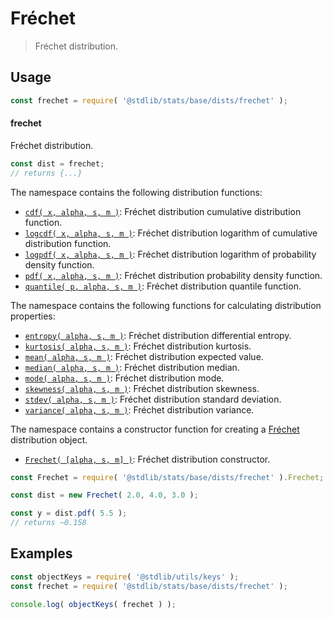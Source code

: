 <!--

@license Apache-2.0

Copyright (c) 2018 The Stdlib Authors.

Licensed under the Apache License, Version 2.0 (the "License");
you may not use this file except in compliance with the License.
You may obtain a copy of the License at

   http://www.apache.org/licenses/LICENSE-2.0

Unless required by applicable law or agreed to in writing, software
distributed under the License is distributed on an "AS IS" BASIS,
WITHOUT WARRANTIES OR CONDITIONS OF ANY KIND, either express or implied.
See the License for the specific language governing permissions and
limitations under the License.

-->

# Fréchet

> Fréchet distribution.

<section class="usage">

## Usage

```javascript
const frechet = require( '@stdlib/stats/base/dists/frechet' );
```

#### frechet

Fréchet distribution.

```javascript
const dist = frechet;
// returns {...}
```

The namespace contains the following distribution functions:

<!-- <toc pattern="*+(cdf|pdf|mgf|quantile)*"> -->

<div class="namespace-toc">

-   <span class="signature">[`cdf( x, alpha, s, m )`][@stdlib/stats/base/dists/frechet/cdf]</span><span class="delimiter">: </span><span class="description">Fréchet distribution cumulative distribution function.</span>
-   <span class="signature">[`logcdf( x, alpha, s, m )`][@stdlib/stats/base/dists/frechet/logcdf]</span><span class="delimiter">: </span><span class="description">Fréchet distribution logarithm of cumulative distribution function.</span>
-   <span class="signature">[`logpdf( x, alpha, s, m )`][@stdlib/stats/base/dists/frechet/logpdf]</span><span class="delimiter">: </span><span class="description">Fréchet distribution logarithm of probability density function.</span>
-   <span class="signature">[`pdf( x, alpha, s, m )`][@stdlib/stats/base/dists/frechet/pdf]</span><span class="delimiter">: </span><span class="description">Fréchet distribution probability density function.</span>
-   <span class="signature">[`quantile( p, alpha, s, m )`][@stdlib/stats/base/dists/frechet/quantile]</span><span class="delimiter">: </span><span class="description">Fréchet distribution quantile function.</span>

</div>

<!-- </toc> -->

The namespace contains the following functions for calculating distribution properties:

<!-- <toc pattern="*+(entropy|kurtosis|mean|median|mode|skewness|stdev|variance)*"> -->

<div class="namespace-toc">

-   <span class="signature">[`entropy( alpha, s, m )`][@stdlib/stats/base/dists/frechet/entropy]</span><span class="delimiter">: </span><span class="description">Fréchet distribution differential entropy.</span>
-   <span class="signature">[`kurtosis( alpha, s, m )`][@stdlib/stats/base/dists/frechet/kurtosis]</span><span class="delimiter">: </span><span class="description">Fréchet distribution kurtosis.</span>
-   <span class="signature">[`mean( alpha, s, m )`][@stdlib/stats/base/dists/frechet/mean]</span><span class="delimiter">: </span><span class="description">Fréchet distribution expected value.</span>
-   <span class="signature">[`median( alpha, s, m )`][@stdlib/stats/base/dists/frechet/median]</span><span class="delimiter">: </span><span class="description">Fréchet distribution median.</span>
-   <span class="signature">[`mode( alpha, s, m )`][@stdlib/stats/base/dists/frechet/mode]</span><span class="delimiter">: </span><span class="description">Fréchet distribution mode.</span>
-   <span class="signature">[`skewness( alpha, s, m )`][@stdlib/stats/base/dists/frechet/skewness]</span><span class="delimiter">: </span><span class="description">Fréchet distribution skewness.</span>
-   <span class="signature">[`stdev( alpha, s, m )`][@stdlib/stats/base/dists/frechet/stdev]</span><span class="delimiter">: </span><span class="description">Fréchet distribution standard deviation.</span>
-   <span class="signature">[`variance( alpha, s, m )`][@stdlib/stats/base/dists/frechet/variance]</span><span class="delimiter">: </span><span class="description">Fréchet distribution variance.</span>

</div>

<!-- </toc> -->

The namespace contains a constructor function for creating a [Fréchet][frechet-distribution] distribution object.

<!-- <toc pattern="*ctor*"> -->

<div class="namespace-toc">

-   <span class="signature">[`Frechet( [alpha, s, m] )`][@stdlib/stats/base/dists/frechet/ctor]</span><span class="delimiter">: </span><span class="description">Fréchet distribution constructor.</span>

</div>

<!-- </toc> -->

```javascript
const Frechet = require( '@stdlib/stats/base/dists/frechet' ).Frechet;

const dist = new Frechet( 2.0, 4.0, 3.0 );

const y = dist.pdf( 5.5 );
// returns ~0.158
```

</section>

<!-- /.usage -->

<section class="examples">

## Examples

<!-- TODO: better examples -->

<!-- eslint no-undef: "error" -->

```javascript
const objectKeys = require( '@stdlib/utils/keys' );
const frechet = require( '@stdlib/stats/base/dists/frechet' );

console.log( objectKeys( frechet ) );
```

</section>

<!-- /.examples -->

<!-- Section for related `stdlib` packages. Do not manually edit this section, as it is automatically populated. -->

<section class="related">

</section>

<!-- /.related -->

<!-- Section for all links. Make sure to keep an empty line after the `section` element and another before the `/section` close. -->

<section class="links">

[frechet-distribution]: https://en.wikipedia.org/wiki/Fr%C3%A9chet_distribution

<!-- <toc-links> -->

[@stdlib/stats/base/dists/frechet/ctor]: https://github.com/stdlib-js/stdlib/tree/develop/lib/node_modules/%40stdlib/stats/base/dists/frechet/ctor

[@stdlib/stats/base/dists/frechet/entropy]: https://github.com/stdlib-js/stdlib/tree/develop/lib/node_modules/%40stdlib/stats/base/dists/frechet/entropy

[@stdlib/stats/base/dists/frechet/kurtosis]: https://github.com/stdlib-js/stdlib/tree/develop/lib/node_modules/%40stdlib/stats/base/dists/frechet/kurtosis

[@stdlib/stats/base/dists/frechet/mean]: https://github.com/stdlib-js/stdlib/tree/develop/lib/node_modules/%40stdlib/stats/base/dists/frechet/mean

[@stdlib/stats/base/dists/frechet/median]: https://github.com/stdlib-js/stdlib/tree/develop/lib/node_modules/%40stdlib/stats/base/dists/frechet/median

[@stdlib/stats/base/dists/frechet/mode]: https://github.com/stdlib-js/stdlib/tree/develop/lib/node_modules/%40stdlib/stats/base/dists/frechet/mode

[@stdlib/stats/base/dists/frechet/skewness]: https://github.com/stdlib-js/stdlib/tree/develop/lib/node_modules/%40stdlib/stats/base/dists/frechet/skewness

[@stdlib/stats/base/dists/frechet/stdev]: https://github.com/stdlib-js/stdlib/tree/develop/lib/node_modules/%40stdlib/stats/base/dists/frechet/stdev

[@stdlib/stats/base/dists/frechet/variance]: https://github.com/stdlib-js/stdlib/tree/develop/lib/node_modules/%40stdlib/stats/base/dists/frechet/variance

[@stdlib/stats/base/dists/frechet/cdf]: https://github.com/stdlib-js/stdlib/tree/develop/lib/node_modules/%40stdlib/stats/base/dists/frechet/cdf

[@stdlib/stats/base/dists/frechet/logcdf]: https://github.com/stdlib-js/stdlib/tree/develop/lib/node_modules/%40stdlib/stats/base/dists/frechet/logcdf

[@stdlib/stats/base/dists/frechet/logpdf]: https://github.com/stdlib-js/stdlib/tree/develop/lib/node_modules/%40stdlib/stats/base/dists/frechet/logpdf

[@stdlib/stats/base/dists/frechet/pdf]: https://github.com/stdlib-js/stdlib/tree/develop/lib/node_modules/%40stdlib/stats/base/dists/frechet/pdf

[@stdlib/stats/base/dists/frechet/quantile]: https://github.com/stdlib-js/stdlib/tree/develop/lib/node_modules/%40stdlib/stats/base/dists/frechet/quantile

<!-- </toc-links> -->

</section>

<!-- /.links -->
